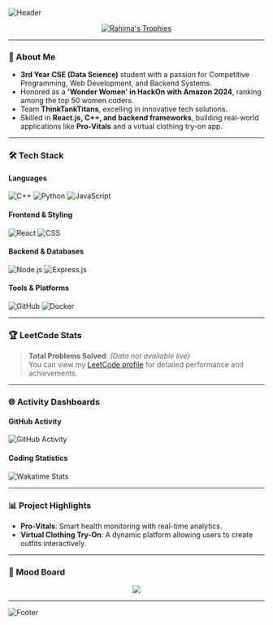 ![Header](https://capsule-render.vercel.app/api?type=waving&color=0:0000FF,100:1E90FF&height=250&section=header&text=Hi,%20I'm%20Rahima!&fontSize=60&fontColor=ffffff)

<p align="center">
<a href="https://github.com/RahimaKhan">
  <img src="https://github-profile-trophy.vercel.app/?username=RahimaKhan&theme=onestar&no-bg=true&no-frame=true&margin-w=15&margin-h=15" alt="Rahima's Trophies"/>
</a>
</p>

---

### 🚀 About Me

- **3rd Year CSE (Data Science)** student with a passion for Competitive Programming, Web Development, and Backend Systems.  
- Honored as a **'Wonder Women' in HackOn with Amazon 2024**, ranking among the top 50 women coders.
- Team **ThinkTankTitans**, excelling in innovative tech solutions.  
- Skilled in **React.js, C++, and backend frameworks**, building real-world applications like **Pro-Vitals** and a virtual clothing try-on app.

---

### 🛠️ Tech Stack

#### Languages
![C++](https://img.shields.io/badge/C++-00599C?style=for-the-badge&logo=cplusplus&logoColor=white)
![Python](https://img.shields.io/badge/Python-3776AB?style=for-the-badge&logo=python&logoColor=white)
![JavaScript](https://img.shields.io/badge/JavaScript-F7DF1E?style=for-the-badge&logo=javascript&logoColor=black)

#### Frontend & Styling
![React](https://img.shields.io/badge/React-20232A?style=for-the-badge&logo=react&logoColor=61DAFB)
![CSS](https://img.shields.io/badge/CSS-1572B6?style=for-the-badge&logo=css3&logoColor=white)

#### Backend & Databases
![Node.js](https://img.shields.io/badge/Node.js-339933?style=for-the-badge&logo=nodedotjs&logoColor=white)
![Express.js](https://img.shields.io/badge/Express.js-000000?style=for-the-badge&logo=express&logoColor=white)

#### Tools & Platforms
![GitHub](https://img.shields.io/badge/GitHub-181717?style=for-the-badge&logo=github&logoColor=white)
![Docker](https://img.shields.io/badge/Docker-2496ED?style=for-the-badge&logo=docker&logoColor=white)

---

### 🏆 LeetCode Stats

> **Total Problems Solved**: *(Data not available live)*  
You can view my [LeetCode profile](https://leetcode.com/u/Pranjalbajpai30/) for detailed performance and achievements.

---

### 🌐 Activity Dashboards

#### GitHub Activity
![GitHub Activity](https://github-readme-activity-graph.vercel.app/graph?username=RahimaKhan&theme=blueberry&hide_border=true&custom_title=My%20Contribution%20Graph)

#### Coding Statistics
![Wakatime Stats](https://github-readme-stats.vercel.app/api/wakatime?username=RahimaKhan&layout=compact&theme=blue-green)

---

### 📊 Project Highlights

- **Pro-Vitals**: Smart health monitoring with real-time analytics.
- **Virtual Clothing Try-On**: A dynamic platform allowing users to create outfits interactively.

---

### 🎵 Mood Board

<p align="center">
  <img src="https://spotify-github-profile.vercel.app/api/view?uid=pranjalbajpai30&cover_image=true&theme=default&bar_color_cover=true"/>
</p>

---

![Footer](https://capsule-render.vercel.app/api?type=waving&color=0:1E90FF,100:0000FF&height=120&section=footer)
